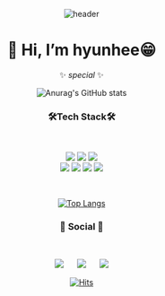 <div align=center>

![header](https://capsule-render.vercel.app/api?type=waving&height=200&text=hyunhee💖&fontAlign=80&fontAlignY=40&color=gradient&fontAlign=31.5)


  
  <div align=center><h1>👋 Hi, I’m hyunhee😁</h1></div>
  
  
  ✨ _special_ ✨
</div>

 
 
<div align=center>
  
![Anurag's GitHub stats](https://github-readme-stats.vercel.app/api?username=hyuna423&show_icons=true&theme=radical)


<h3>🛠Tech Stack🛠</h3>  
<br/>

<img src="https://img.shields.io/badge/Illustrator-FF9A00?style=for-the-badge&logo=Adobe Illustrator&logoColor=white"> <img src="https://img.shields.io/badge/Photoshop-31A8FF?style=for-the-badge&logo=Adobe Photoshop&logoColor=white"> <img src="https://img.shields.io/badge/After Effects-9999FF?style=for-the-badge&logo=Adobe After Effects&logoColor=white">
<br/>
<img src="https://img.shields.io/badge/Figma-F24E1E?style=for-the-badge&logo=Figma&logoColor=white">
<img src="https://img.shields.io/badge/HTML5-E34F26?style=for-the-badge&logo=HTML5&logoColor=white">
<img src="https://img.shields.io/badge/CSS3-1572B6?style=for-the-badge&logo=CSS3&logoColor=white">
<img src="https://img.shields.io/badge/JavaScript-F7DF1E?style=for-the-badge&logo=JavaScript&logoColor=white">

<br/>
    
[![Top Langs](https://github-readme-stats.vercel.app/api/top-langs/?username=hyunhee423&layout=compact)](https://github.com/anuraghazra/github-readme-stats&theme=radical)
<br/>

<h3>💋 Social 💋</h3>

<br/>

<a href=""><img src="http://img.shields.io/badge/-Tech%20Blog-655ced?style=flat&logo=github&link=https://byul91oh.tistory.com/" style="height : auto; margin-left : 10px; margin-right : 10px;"/></a> <a href="https://www.instagram.com/hyun.h2/"><img src="http://img.shields.io/badge/-Instagram-black?style=flat&logo=Instagram&link=https://instagram.com/fivepxint/" style="height : auto; margin-left : 10px; margin-right : 10px;"/></a> <a href="mailto:kimhyuna0423@gmail.com"><img src="https://img.shields.io/badge/Gmail-d14836?style=flat-square&logo=Gmail&logoColor=white&link=mailto:quf8093@gmail.com" style="height : auto; margin-left : 10px; margin-right : 10px;"/></a>

  
[![Hits](https://hits.seeyoufarm.com/api/count/incr/badge.svg?url=https%3A%2F%2Fgithub.com%2Fhyuna423%2Fhyuna423&count_bg=%234A4D48&title_bg=%23AF6FD7&icon=furrynetwork.svg&icon_color=%23FFFFFF&title=hits&edge_flat=false)](https://hits.seeyoufarm.com)
</div>
